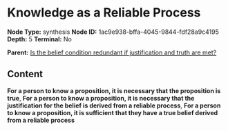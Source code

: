 # Knowledge as a Reliable Process

**Node Type:** synthesis
**Node ID:** 1ac9e938-bffa-4045-9844-fdf28a9c4195
**Depth:** 5
**Terminal:** No

**Parent:** [Is the belief condition redundant if justification and truth are met?](is-the-belief-condition-redundant-if-justification-and-truth-are-met-antithesis-fd717e4f-2f22-4bcd-bad8-18485b8d0c19.md)

## Content

**For a person to know a proposition, it is necessary that the proposition is true**, **For a person to know a proposition, it is necessary that the justification for the belief is derived from a reliable process**, **For a person to know a proposition, it is sufficient that they have a true belief derived from a reliable process**
